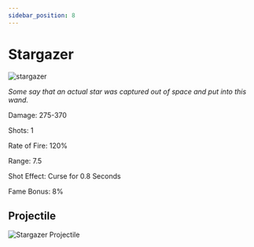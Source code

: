 ```yaml
---
sidebar_position: 8
---
```


# Stargazer

![stargazer](https://vwiki.valorserver.com/api/item/picture/stargazer)

<i>Some say that an actual star was captured out of space and put into this wand.</i>

Damage: 275-370

Shots: 1

Rate of Fire: 120%

Range: 7.5

Shot Effect: Curse for 0.8 Seconds

Fame Bonus: 8%

## Projectile

![Stargazer Projectile](https://cdn.discordapp.com/attachments/953134990428868629/997619546527633468/stargazer.gif)
